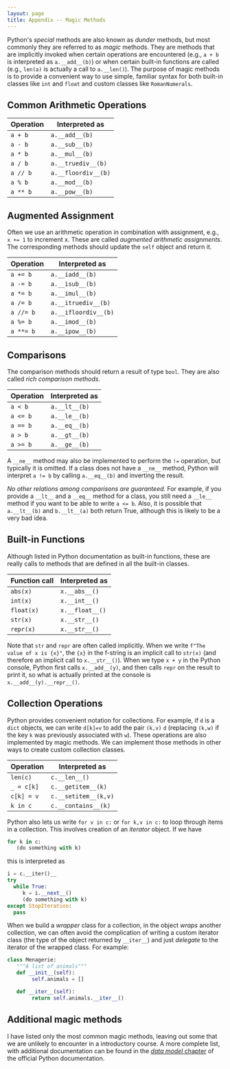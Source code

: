 ```yaml
---
layout: page
title: Appendix -- Magic Methods
---
```


Python's *special* methods are also 
known as *dunder* methods, but most
commonly they are referred to as 
*magic* methods.  They are methods 
that are implicitly invoked when 
certain operations are encountered 
(e.g., `a + b` is interpreted as 
`a.__add__(b)`) or when certain 
built-in functions are called 
(e.g., `len(a)` is actually a call 
to `a.__len()`).  The purpose of 
magic methods is to provide a convenient 
way to use simple, familiar 
syntax for both built-in classes 
like `int` and `float` and custom 
classes like `RomanNumerals`. 

## Common Arithmetic Operations

| Operation | Interpreted as  |
|-----------| --------------- |
| `a + b`   | `a.__add__(b)`  |
| `a - b`   | `a.__sub__(b)`  |
| `a * b`   | `a.__mul__(b)`  |
| `a / b`   | `a.__truediv__(b)` |
| `a // b`  | `a.__floordiv__(b)` |
| `a % b`   | `a.__mod__(b)`  |
| `a ** b`  | `a.__pow__(b)`  |

## Augmented Assignment 

Often we use an arithmetic operation 
in combination with assignment, e.g., 
`x += 1` to increment x.  These are 
called *augmented arithmetic assignments*. 
The corresponding methods should 
update the `self` object and return it. 

| Operation  | Interpreted as   |
|------------| ---------------- |
| `a += b`   | `a.__iadd__(b)`  |
| `a -= b`   | `a.__isub__(b)`  |
| `a *= b`   | `a.__imul__(b)`  |
| `a /= b`   | `a.__itruediv__(b)` |
| `a //= b`  | `a.__ifloordiv__(b)` |
| `a %= b`   | `a.__imod__(b)`  |
| `a **= b`  | `a.__ipow__(b)`  |

## Comparisons 

The comparison methods should return 
a result of type `bool`.  They are also 
called *rich comparison methods*. 

| Operation  | Interpreted as   |
|------------| ---------------- |
| `a < b`    | `a.__lt__(b)`    |
| `a <= b`   | `a.__le__(b)`    |
| `a == b`   | `a.__eq__(b)`    |
| `a > b`    | `a.__gt__(b)`    |
| `a >= b`   | `a.__ge__(b)`    |

A `__ne__` method may also be implemented 
to perform the `!=` operation, but typically 
it is omitted.  If a class does not have 
a `__ne__` method, Python will interpret 
`a != b` by calling `a.__eq__(b)` and 
inverting the result.  

*No other relations among comparisons are 
guaranteed.*   For example, if you provide
a `__lt__` and a `__eq__` method for a class, 
you still need a `__le__` method if you 
want to be able to write `a <= b`.  Also, 
it is possible that `a.__lt__(b)` and 
`b.__lt__(a)` both return True, although 
this is likely to be a very bad idea. 

## Built-in Functions

Although listed in Python documentation 
as built-in functions, these are really
calls to methods that are defined in all 
the built-in classes.  

| Function call | Interpreted as  |
|---------------| --------------- |
| `abs(x)`      | `x.__abs__()`   |
| `int(x)`      | `x.__int__()`   |
| `float(x)`    | `x.__float__()` |
| `str(x)`      | `x.__str__()`   |
| `repr(x)`     | `x.__str__()`   |

Note that `str` and `repr` are often 
called implicitly.  When we write 
`f"The value of x is {x}"`, the 
`{x}` in the f-string is an implicit call to 
`str(x)` (and therefore an implicit
call to `x.__str__()`).  When we 
type `x + y` in the Python console, 
Python first calls `x.__add__(y)`, 
and then calls `repr` on the result 
to print it, so what is actually 
printed at the console is 
`x.__add__(y).__repr__()`. 

## Collection Operations

Python provides convenient notation 
for collections.  For example, if 
`d` is a `dict` objects, we can 
write 
`d[k]=v` to add the pair `(k,v)`
`d` (replacing `(k,w)` if 
the key `k` was previously associated 
with `w`).  These operations are 
also implemented by magic methods. 
We can implement those methods in 
other ways to create custom 
collection classes. 

| Operation | Interpreted as   |
| --------- | ---------------- |
| `len(c)`  | `c.__len__()`    |
| `_ = c[k]`| `c.__getitem__(k)` |
| `c[k] = v`| `c.__setitem__(k,v)` |
| `k in c`  | `c.__contains__(k)`|

Python also lets us write 
`for v in c:` or `for k,v in c:` 
to loop through items in a 
collection.  This involves creation 
of an *iterator* object. If we have 

```python
for k in c: 
   (do something with k)
```

this is interpreted as 

```python
i = c.__iter()__ 
try
  while True: 
     k = i.__next__()
     (do something with k)
except StopIteration: 
  pass
```

When we build a *wrapper* class 
for a collection, in the object 
*wraps* another collection, 
we can often avoid the complication of 
writing a custom iterator class (the type 
of the object returned by `__iter__`)
and just *delegate* to the iterator of 
the wrapped class.  For example: 

```python
class Menagerie: 
   """A list of animals"""
   def __init__(self):
        self.animals = []

   def __iter__(self):
        return self.animals.__iter__()
```

## Additional magic methods 

I have listed only the most common 
magic methods, leaving out some 
that we are unlikely to encounter 
in a introductory course.  A more complete list, 
with additional documentation can be 
found in the 
[*data model* chapter](https://docs.python.org/3/reference/datamodel.html#special-method-names)
of the official Python documentation. 